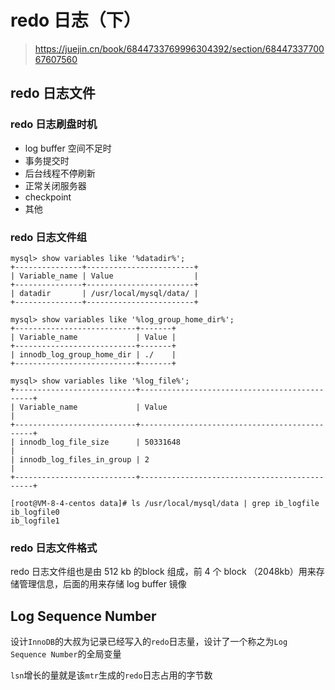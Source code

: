 # redo 日志（下）

> https://juejin.cn/book/6844733769996304392/section/6844733770067607560

## redo 日志文件

### redo 日志刷盘时机

- log buffer 空间不足时
- 事务提交时
- 后台线程不停刷新
- 正常关闭服务器
- checkpoint
- 其他

### redo 日志文件组

```
mysql> show variables like '%datadir%';
+---------------+------------------------+
| Variable_name | Value                  |
+---------------+------------------------+
| datadir       | /usr/local/mysql/data/ |
+---------------+------------------------+

mysql> show variables like '%log_group_home_dir%';
+---------------------------+-------+
| Variable_name             | Value |
+---------------------------+-------+
| innodb_log_group_home_dir | ./    |
+---------------------------+-------+

mysql> show variables like '%log_file%';
+---------------------------+----------------------------------------------+
| Variable_name             | Value                                        |
+---------------------------+----------------------------------------------+
| innodb_log_file_size      | 50331648                                     |
| innodb_log_files_in_group | 2                                            |
+---------------------------+----------------------------------------------+

[root@VM-8-4-centos data]# ls /usr/local/mysql/data | grep ib_logfile
ib_logfile0
ib_logfile1
```

### redo 日志文件格式

redo 日志文件组也是由 512 kb 的block 组成，前 4 个 block （2048kb）用来存储管理信息，后面的用来存储 log  buffer 镜像

## Log Sequence Number

设计`InnoDB`的大叔为记录已经写入的`redo`日志量，设计了一个称之为`Log Sequence Number`的全局变量

`lsn`增长的量就是该`mtr`生成的`redo`日志占用的字节数